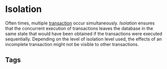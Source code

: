 # Isolation

Often times, multiple [transaction](../202312292240) occur simultaneously. *Isolation* ensures that the concurrent execution of transactions leaves the database in the same state that would have been obtained if the transactions were executed sequentially. Depending on the level of isolation level used, the effects of an incomplete transaction might not be visible to other transactions.  

## Tags
